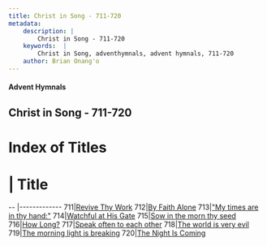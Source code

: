 ```yaml
---
title: Christ in Song - 711-720
metadata:
    description: |
        Christ in Song - 711-720
    keywords:  |
        Christ in Song, adventhymnals, advent hymnals, 711-720
    author: Brian Onang'o
---
```


#### Advent Hymnals
## Christ in Song - 711-720

# Index of Titles
# | Title                        
-- |-------------
711|[Revive Thy Work](/christ-in-song/701-800/711-720/Revive-Thy-Work)
712|[By Faith Alone](/christ-in-song/701-800/711-720/By-Faith-Alone)
713|["My times are in thy hand:"](/christ-in-song/701-800/711-720/"My-times-are-in-thy-hand:")
714|[Watchful at His Gate](/christ-in-song/701-800/711-720/Watchful-at-His-Gate)
715|[Sow in the morn thy seed](/christ-in-song/701-800/711-720/Sow-in-the-morn-thy-seed)
716|[How Long?](/christ-in-song/701-800/711-720/How-Long)
717|[Speak often to each other](/christ-in-song/701-800/711-720/Speak-often-to-each-other)
718|[The world is very evil](/christ-in-song/701-800/711-720/The-world-is-very-evil)
719|[The morning light is breaking](/christ-in-song/701-800/711-720/The-morning-light-is-breaking)
720|[The Night Is Coming](/christ-in-song/701-800/711-720/The-Night-Is-Coming)